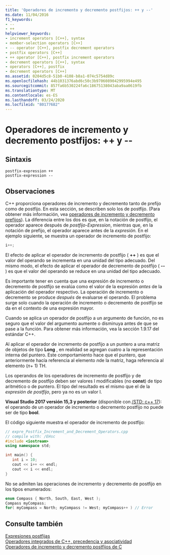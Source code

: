 ```yaml
---
title: 'Operadores de incremento y decremento postfijos: ++ y --'
ms.date: 11/04/2016
f1_keywords:
- --
- ++
helpviewer_keywords:
- increment operators [C++], syntax
- member-selection operators [C++]
- -- operator [C++], postfix decrement operators
- postfix operators [C++]
- ++ operator [C++], postfix increment operators
- decrement operators [C++], syntax
- operators [C++], postfix
- decrement operators [C++]
ms.assetid: 0204d5c8-51b0-4108-b8a1-074c5754d89c
ms.openlocfilehash: 44b1031376abd6c50c3b9706089042995994e495
ms.sourcegitcommit: 857fa6b530224fa6c18675138043aba9aa0619fb
ms.translationtype: MT
ms.contentlocale: es-ES
ms.lasthandoff: 03/24/2020
ms.locfileid: "80177682"
---
```

# <a name="postfix-increment-and-decrement-operators--and---"></a>Operadores de incremento y decremento postfijos: ++ y --

## <a name="syntax"></a>Sintaxis

```
postfix-expression ++
postfix-expression --
```

## <a name="remarks"></a>Observaciones

C++ proporciona operadores de incremento y decremento tanto de prefijo como de postfijo. En esta sección, se describen solo los de postfijo. (Para obtener más información, vea [operadores de incremento y decremento prefijos](../cpp/prefix-increment-and-decrement-operators-increment-and-decrement.md)). La diferencia entre los dos es que, en la notación de postfijo, el operador aparece después de *postfijo-Expression*, mientras que, en la notación de prefijo, el operador aparece antes de la *expresión.* En el ejemplo siguiente, se muestra un operador de incremento de postfijo:

```cpp
i++;
```

El efecto de aplicar el operador de incremento de postfijo ( **++** ) es que el valor del operando se incrementa en una unidad del tipo adecuado. Del mismo modo, el efecto de aplicar el operador de decremento de postfijo ( **--** ) es que el valor del operando se reduce en una unidad del tipo adecuado.

Es importante tener en cuenta que una expresión de incremento o decremento de postfijo se evalúa como el valor de la expresión *antes* de la aplicación del operador respectivo. La operación de incremento o decremento se produce *después* de evaluarse el operando. El problema surge solo cuando la operación de incremento o decremento de postfijo se da en el contexto de una expresión mayor.

Cuando se aplica un operador de postfijo a un argumento de función, no es seguro que el valor del argumento aumente o disminuya antes de que se pase a la función.  Para obtener más información, vea la sección 1.9.17 del estándar C++.

Al aplicar el operador de incremento de postfijo a un puntero a una matriz de objetos de tipo **Long** , en realidad se agregan cuatro a la representación interna del puntero. Este comportamiento hace que el puntero, que anteriormente hacía referencia al elemento *n*de la matriz, haga referencia al elemento (*n*+ 1) TH.

Los operandos de los operadores de incremento de postfijo y de decremento de postfijo deben ser valores l modificables (no **const**) de tipo aritmético o de puntero. El tipo del resultado es el mismo que el de la *expresión de postfijo*, pero ya no es un valor l.

**Visual Studio 2017 versión 15,3 y posterior** (disponible con [/STD: c++ 17](../build/reference/std-specify-language-standard-version.md)): el operando de un operador de incremento o decremento postfijo no puede ser de tipo **bool**.

El código siguiente muestra el operador de incremento de postfijo:

```cpp
// expre_Postfix_Increment_and_Decrement_Operators.cpp
// compile with: /EHsc
#include <iostream>
using namespace std;

int main() {
   int i = 10;
   cout << i++ << endl;
   cout << i << endl;
}
```

No se admiten las operaciones de incremento y decremento de postfijo en los tipos enumerados:

```cpp
enum Compass { North, South, East, West );
Compass myCompass;
for( myCompass = North; myCompass != West; myCompass++ ) // Error
```

## <a name="see-also"></a>Consulte también

[Expresiones postfijas](../cpp/postfix-expressions.md)<br/>
[Operadores integrados de C++, precedencia y asociatividad](../cpp/cpp-built-in-operators-precedence-and-associativity.md)<br/>
[Operadores de incremento y decremento postfijos de C](../c-language/c-postfix-increment-and-decrement-operators.md)
